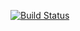 [![Build Status](https://travis-ci.org/watsona4/mean.svg?branch=master)](https://travis-ci.org/watsona4/mean)
